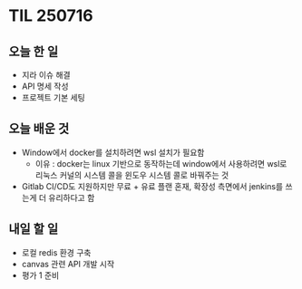 # TIL 250716

## 오늘 한 일
- 지라 이슈 해결
- API 명세 작성
- 프로젝트 기본 세팅

## 오늘 배운 것
- Window에서 docker를 설치하려면 wsl 설치가 필요함
    - 이유 : docker는 linux 기반으로 동작하는데 window에서 사용하려면 wsl로 리눅스 커널의 시스템 콜을 윈도우 시스템 콜로 바꿔주는 것
- Gitlab CI/CD도 지원하지만 무료 + 유료 플랜 혼재, 확장성 측면에서 jenkins를 쓰는게 더 유리하다고 함 

## 내일 할 일
- 로컬 redis 환경 구축
- canvas 관련 API 개발 시작
- 평가 1 준비